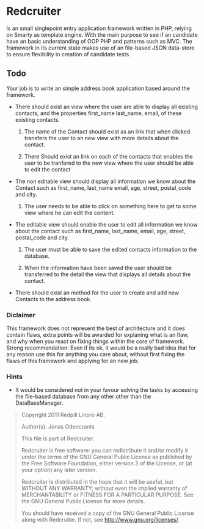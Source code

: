 # Redcruiter

Is an small singlepoint entry application framework written in PHP, relying on Smarty as template engine. With the main
purpose to see if an candidate have an basic understanding of OOP PHP and patterns such as MVC. The framework in its 
current state makes use of an file-based JSON data-store to ensure flexibility in creation of candidate tests.

## Todo

Your job is to write an simple address book application based around the framework. 

 * There should exist an view where the user are able to display all existing contacts, and the properties
   first_name last_name, email, of these existing contacts. 

   1. The name of the Contact should exist as an link that when clicked transfers the user to an new view 
      with more details about the contact. 

   2. There Should exist an link on each of the contacts that enables the user to be tranfered to the new view
      where the user should be able to edit the contact

 * The non editable view should display all information we know about the Contact such as first_name, last_name
   email, age, street, postal_code and city.
   
   1. The user needs to be able to click on something here to get to some view where he can edit the content.

 * The editable view should enable the user to edit all information we know about the contact such as first_name, 
   last_name, email, age, street, postal_code and city.

   1. The user must be able to save the edited contacts information to the database.
   
   2. When the information have been saved the user should be transferred to the detail the view that 
      displays all details about the contact. 

 * There should exist an method for the user to create and add new Contacts to the address book.

### Diclaimer 

This framework does not represent the best of architecture and it does contain flaws, extra points will be awarded
for explaning what is an flaw, and why when you react on fixing things within the core of framework. Strong recommendation: 
Even if its ok, it would be a really bad idea that for any reason use this for anything you care about, without first 
fixing the flaws of this framework and applying for an new job.

### Hints

 * It would be considered not in your favour solving the tasks by accessing the file-based database from any 
   other other than the DataBaseManager.


 > Copyright 2011 Redpill Linpro AB.
 >
 > Author(s): Jonas Odencrants
 > 
 > This file is part of Redcruiter.
 >
 > Redcruiter is free software: you can redistribute it and/or modify it under
 > the terms of the GNU General Public License as published by the Free Software
 > Foundation, either version 3 of the License, or (at your option) any later
 > version.
 >
 > Redcruiter is distributed in the hope that it will be useful, but WITHOUT ANY
 > WARRANTY; without even the implied warranty of MERCHANTABILITY or FITNESS FOR A
 > PARTICULAR PURPOSE.  See the GNU General Public License for more details.
 >
 > You should have received a copy of the GNU General Public License along with
 > Redcruiter. If not, see <http://www.gnu.org/licenses/>.